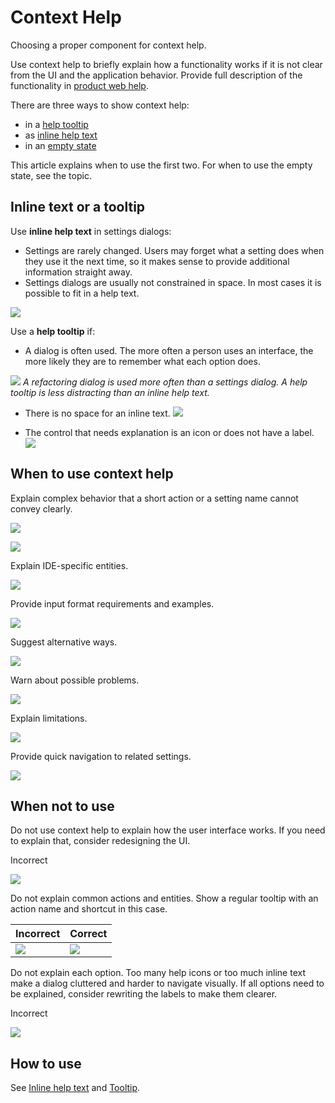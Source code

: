 <!-- Copyright 2000-2024 JetBrains s.r.o. and contributors. Use of this source code is governed by the Apache 2.0 license. -->

# Context Help

<link-summary>Choosing a proper component for context help.</link-summary>

Use context help to briefly explain how a functionality works if it is not clear from the UI and the application behavior. Provide full description of the functionality in [product web help](https://www.jetbrains.com/help/idea/).

There are three ways to show context help:
* in a [help tooltip](tooltip.md)
* as [inline help text](inline_help_text.md)
* in an [empty state](empty_state.md)

This article explains when to use the first two. For when to use the empty state, see the [](empty_state.md) topic.


## Inline text or a tooltip

Use **inline help text** in settings dialogs:
* Settings are rarely changed. Users may forget what a setting does when they use it the next time, so it makes sense to provide additional information straight away.
* Settings dialogs are usually not constrained in space. In most cases it is possible to fit in a help text.

![](09_use_inline_help_text.png)

Use a **help tooltip** if:
* A dialog is often used. The more often a person uses an interface, the more likely they are to remember what each option does.

![](10_use_help_tooltip.png)
*A refactoring dialog is used more often than a settings dialog. A help tooltip is less distracting than an inline help text.*

* There is no space for an inline text.
![](11_no_space_in_settings.png)

* The control that needs explanation is an icon or does not have a label.
![](03_action_help_tooltip.png)


## When to use context help

Explain complex behavior that a short action or a setting name cannot convey clearly.

![](04_question_icon_tooltip.png)

![](02_text_size.png)

Explain IDE-specific entities.

![](01_IDE_specific.png)

Provide input format requirements and examples.

![](02_formatting_example.png)

Suggest alternative ways.

![](03_alternative_ways.png)

Warn about possible problems.

![](04_possible_problems.png)

Explain limitations.

![](05_limitations.png)

Provide quick navigation to related settings.

![](04_link_internal.png)


## When not to use

Do not use context help to explain how the user interface works. If you need to explain that, consider redesigning the UI.

<format color="Red" style="bold">Incorrect</format>

![](06_explain_how_ui_works.png)

Do not explain common actions and entities. Show a regular tooltip with an action name and shortcut in this case.

| <format color="Red" style="bold">Incorrect</format> | <format color="Green" style="bold">Correct</format> |
|-----------------------------------------------------|-----------------------------------------------------|
| ![](07_explain_obvious_incorrect.png)               | ![](07_explain_obvious_correct.png)                 |

Do not explain each option. Too many help icons or too much inline text make a dialog cluttered and harder to navigate visually.
If all options need to be explained, consider rewriting the labels to make them clearer.

<format color="Red" style="bold">Incorrect</format>

![](08_explain_all_options.png)

## How to use

See [Inline help text](inline_help_text.md) and [Tooltip](tooltip.md).

